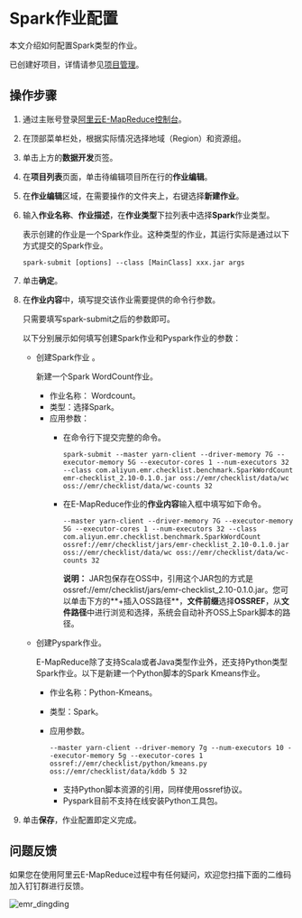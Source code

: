 # Spark作业配置

本文介绍如何配置Spark类型的作业。

已创建好项目，详情请参见[项目管理](/cn.zh-CN/数据开发/项目管理.md)。

## 操作步骤

1.  通过主账号登录[阿里云E-MapReduce控制台](https://emr.console.aliyun.com)。

2.  在顶部菜单栏处，根据实际情况选择地域（Region）和资源组。

3.  单击上方的**数据开发**页签。

4.  在**项目列表**页面，单击待编辑项目所在行的**作业编辑**。

5.  在**作业编辑**区域，在需要操作的文件夹上，右键选择**新建作业**。

6.  输入**作业名称**、**作业描述**，在**作业类型**下拉列表中选择**Spark**作业类型。

    表示创建的作业是一个Spark作业。这种类型的作业，其运行实际是通过以下方式提交的Spark作业。

    ```
    spark-submit [options] --class [MainClass] xxx.jar args
    ```

7.  单击**确定**。

8.  在**作业内容**中，填写提交该作业需要提供的命令行参数。

    只需要填写spark-submit之后的参数即可。

    以下分别展示如何填写创建Spark作业和Pyspark作业的参数：

    -   创建Spark作业 。

        新建一个Spark WordCount作业。

        -   作业名称： Wordcount。
        -   类型：选择Spark。
        -   应用参数：
            -   在命令行下提交完整的命令。

                ```
                spark-submit --master yarn-client --driver-memory 7G --executor-memory 5G --executor-cores 1 --num-executors 32 --class com.aliyun.emr.checklist.benchmark.SparkWordCount emr-checklist_2.10-0.1.0.jar oss://emr/checklist/data/wc oss://emr/checklist/data/wc-counts 32
                ```

            -   在E-MapReduce作业的**作业内容**输入框中填写如下命令。

                ```
                --master yarn-client --driver-memory 7G --executor-memory 5G --executor-cores 1 --num-executors 32 --class com.aliyun.emr.checklist.benchmark.SparkWordCount ossref://emr/checklist/jars/emr-checklist_2.10-0.1.0.jar oss://emr/checklist/data/wc oss://emr/checklist/data/wc-counts 32
                ```

                **说明：** JAR包保存在OSS中，引用这个JAR包的方式是ossref://emr/checklist/jars/emr-checklist\_2.10-0.1.0.jar。您可以单击下方的**+插入OSS路径**，**文件前缀**选择**OSSREF**，从**文件路径**中进行浏览和选择，系统会自动补齐OSS上Spark脚本的路径。

    -   创建Pyspark作业。

        E-MapReduce除了支持Scala或者Java类型作业外，还支持Python类型Spark作业。以下是新建一个Python脚本的Spark Kmeans作业。

        -   作业名称：Python-Kmeans。
        -   类型：Spark。
        -   应用参数。

            ```
            --master yarn-client --driver-memory 7g --num-executors 10 --executor-memory 5g --executor-cores 1  ossref://emr/checklist/python/kmeans.py oss://emr/checklist/data/kddb 5 32
            ```

            -   支持Python脚本资源的引用，同样使用ossref协议。
            -   Pyspark目前不支持在线安装Python工具包。
9.  单击**保存**，作业配置即定义完成。


## 问题反馈

如果您在使用阿里云E-MapReduce过程中有任何疑问，欢迎您扫描下面的二维码加入钉钉群进行反馈。

![emr_dingding](https://static-aliyun-doc.oss-cn-hangzhou.aliyuncs.com/assets/img/zh-CN/2440659951/p81620.png)

